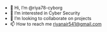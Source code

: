 - 👋 Hi, I’m @riya78-cyborg
- 👀 I’m interested in Cyber Security
- 💞️ I’m looking to collaborate on projects
- 📫 How to reach me riyanair541@gmail.com


